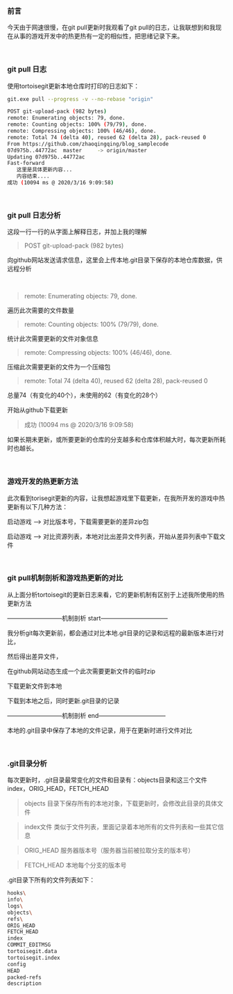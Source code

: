 ### 前言

今天由于网速很慢，在git pull更新时我观看了git pull的日志，让我联想到和我现在从事的游戏开发中的热更热有一定的相似性，把思绪记录下来。

​      

### git pull 日志

使用tortoisegit更新本地仓库时打印的日志如下：

```bash
git.exe pull --progress -v --no-rebase "origin"

POST git-upload-pack (982 bytes)
remote: Enumerating objects: 79, done.
remote: Counting objects: 100% (79/79), done.
remote: Compressing objects: 100% (46/46), done.
remote: Total 74 (delta 40), reused 62 (delta 28), pack-reused 0
From https://github.com/zhaoqingqing/blog_samplecode
07d975b..44772ac  master     -> origin/master
Updating 07d975b..44772ac
Fast-forward
   这里是具体更新内容...
   内容结束....
成功 (10094 ms @ 2020/3/16 9:09:58)
```

​      

### git pull 日志分析

这段一行一行的从字面上解释日志，并加上我的理解

> POST git-upload-pack (982 bytes)

向github网站发送请求信息，这里会上传本地.git目录下保存的本地仓库数据，供远程分析

​							

> remote: Enumerating objects: 79, done.

遍历此次需要的文件数量



>  remote: Counting objects: 100% (79/79), done.

统计此次需要更新的文件对象信息



> remote: Compressing objects: 100% (46/46), done.

压缩此次需要更新的文件为一个压缩包



> remote: Total 74 (delta 40), reused 62 (delta 28), pack-reused 0

总量74（有变化的40个），未使用的62（有变化的28个）



开始从github下载更新



> 成功 (10094 ms @ 2020/3/16 9:09:58)

如果长期未更新，或所要更新的仓库的分支越多和仓库体积越大时，每次更新所耗时也越长。

​      

### 游戏开发的热更新方法

此次看到torisegit更新的内容，让我想起游戏里下载更新，在我所开发的游戏中热更新有以下几种方法：

启动游戏 ——> 对比版本号，下载需要更新的差异zip包

启动游戏 ——> 对比资源列表，本地对比出差异文件列表，开始从差异列表中下载文件

​      

### git pull机制剖析和游戏热更新的对比

从上面分析tortoisegit的更新日志来看，它的更新机制有区别于上述我所使用的热更新方法

—————————机制剖析 start———————————

我分析git每次更新前，都会通过对比本地.git目录的记录和远程的最新版本进行对比，

然后得出差异文件，

在github网站动态生成一个此次需要更新文件的临时zip

下载更新文件到本地

下载到本地之后，同时更新.git目录的记录

—————————机制剖析 end———————————

本地的.git目录中保存了本地的文件记录，用于在更新时进行文件对比

​      

### .git目录分析

每次更新时，.git目录最常变化的文件和目录有：objects目录和这三个文件index，ORIG_HEAD，FETCH_HEAD

> objects 目录下保存所有的本地对象，下载更新时，会修改此目录的具体文件

> index文件  类似于文件列表，里面记录着本地所有的文件列表和一些其它信息

> ORIG_HEAD 服务器版本号（服务器当前被拉取分支的版本号）

> FETCH_HEAD 本地每个分支的版本号

.git目录下所有的文件列表如下：

```bash
hooks\
info\
logs\
objects\
refs\
ORIG_HEAD
FETCH_HEAD
index
COMMIT_EDITMSG
tortoisegit.data
tortoisegit.index
config
HEAD
packed-refs
description
```

